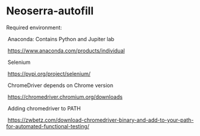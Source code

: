 # Neoserra-autofill

Required environment:

​	Anaconda: Contains Python and  Jupiter lab 

​		https://www.anaconda.com/products/individual

​	Selenium

​		https://pypi.org/project/selenium/

​	ChromeDriver depends on Chrome version

​		https://chromedriver.chromium.org/downloads

​	Adding chromedriver to PATH 		

​		https://zwbetz.com/download-chromedriver-binary-and-add-to-your-path-for-automated-functional-testing/

